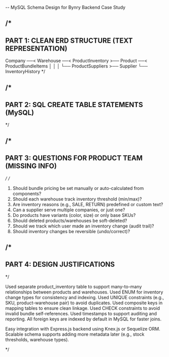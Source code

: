 -- MySQL Schema Design for Bynry Backend Case Study

/*
-----------------------------------------------------
PART 1: CLEAN ERD STRUCTURE (TEXT REPRESENTATION)
-----------------------------------------------------

Company ──< Warehouse ──< ProductInventory >── Product ──< ProductBundleItems
                               │                      │
                               │                      └── ProductSuppliers >── Supplier
                               └── InventoryHistory
*/

/*
-----------------------------------------------------
PART 2: SQL CREATE TABLE STATEMENTS (MySQL)
-----------------------------------------------------
*/



/*
-----------------------------------------------------
PART 3: QUESTIONS FOR PRODUCT TEAM (MISSING INFO)
-----------------------------------------------------
*/
/*
1. Should bundle pricing be set manually or auto-calculated from components?
2. Should each warehouse track inventory threshold (min/max)?
3. Are inventory reasons (e.g., SALE, RETURN) predefined or custom text?
4. Can a supplier serve multiple companies, or just one?
5. Do products have variants (color, size) or only base SKUs?
 6. Should deleted products/warehouses be soft-deleted?
7. Should we track which user made an inventory change (audit trail)?
8. Should inventory changes be reversible (undo/correct)?

/*
-----------------------------------------------------
PART 4: DESIGN JUSTIFICATIONS
-----------------------------------------------------
*/

Used separate product_inventory table to support many-to-many relationships between products and warehouses.
 Used ENUM for inventory change types for consistency and indexing.
Used UNIQUE constraints (e.g., SKU, product-warehouse pair) to avoid duplicates.
Used composite keys in mapping tables to ensure clean linkage.
 Used CHECK constraints to avoid invalid bundle self-references.
 Used timestamps to support auditing and reporting.
All foreign keys are indexed by default in MySQL for faster joins.

 Easy integration with Express.js backend using Knex.js or Sequelize ORM.
 Scalable schema supports adding more metadata later (e.g., stock thresholds, warehouse types).


*/